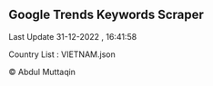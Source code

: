 

## Google Trends Keywords Scraper 
 
Last Update 31-12-2022 , 16:41:58

Country List :
VIETNAM.json



© Abdul Muttaqin 
